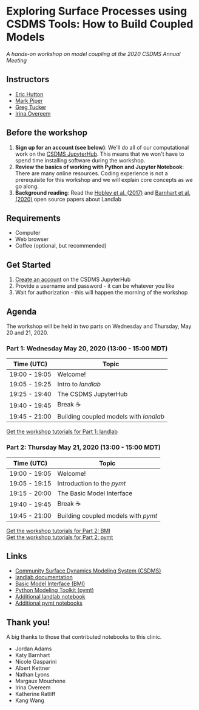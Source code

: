 # Exploring Surface Processes using CSDMS Tools: How to Build Coupled Models

*A hands-on workshop on model coupling at the 2020 CSDMS Annual Meeting*


## Instructors

* [Eric Hutton](https://instaar.colorado.edu/people/eric-hutton/)
* [Mark Piper](https://instaar.colorado.edu/people/mark-piper/)
* [Greg Tucker](https://cires.colorado.edu/council-fellows-research-group/gregory-tucker)
* [Irina Overeem](https://www.colorado.edu/geologicalsciences/irina-overeem)


## Before the workshop

1. **Sign up for an account (see below)**: We'll do all of our
   computational work on the [CSDMS JupyterHub](https://csdms.rc.colorado.edu).
   This means that we won't have to spend time installing software
   during the workshop.
1. **Review the basics of working with Python and Jupyter Notebook**:
   There are many online resources. Coding experience is not a
   prerequisite for this workshop and we will explain core concepts as
   we go along.
1. **Background reading**: Read the
   [Hobley et al. (2017)](https://www.earth-surf-dynam.net/5/21/2017/esurf-5-21-2017.html)
   and [Barnhart et al. (2020)](https://www.earth-surf-dynam-discuss.net/esurf-2020-12/) open source papers about Landlab


## Requirements

* Computer
* Web browser
* Coffee (optional, but recommended)


## Get Started

1. [Create an account](https://csdms.rc.colorado.edu/hub/signup) on the CSDMS JupyterHub
2. Provide a username and password - it can be whatever you like
3. Wait for authorization - this will happen the morning of the workshop


## Agenda

The workshop will be held in two parts on Wednesday and Thursday, May 20 and 21, 2020.


### Part 1: Wednesday May 20, 2020 (13:00 - 15:00 MDT)

| Time (UTC)     | Topic                                  |
| -------------- | -------------------------------------- |
| 19:00 - 19:05  | Welcome!                               |
| 19:05 - 19:25  | Intro to *landlab*                     |
| 19:25 - 19:40  | The CSDMS JupyterHub                   |
| 19:40 - 19:45  | Break ☕                               |
| 19:45 - 21:00  | Building coupled models with *landlab* |

[Get the workshop tutorials for Part 1: landlab](https://csdms.rc.colorado.edu/hub/user-redirect/git-pull?repo=https%3A%2F%2Fgithub.com%2Fcsdms%2Fcsdms-2020&urlpath=tree%2Fcsdms-2020%2Fnotebooks%2Flandlab&branch=master)


### Part 2: Thursday May 21, 2020 (13:00 - 15:00 MDT)

| Time (UTC)     | Topic                                  |
| -------------- | -------------------------------------- |
| 19:00 - 19:05  | Welcome!                               |
| 19:05 - 19:15  | Introduction to the *pymt*             |
| 19:15 - 20:00  | The Basic Model Interface              |
| 19:40 - 19:45  | Break ☕                               |
| 19:45 - 21:00  | Building coupled models with *pymt*    |

[Get the workshop tutorials for Part 2: BMI](https://csdms.rc.colorado.edu/hub/user-redirect/git-pull?repo=https%3A%2F%2Fgithub.com%2Fcsdms%2Fcsdms-2020&urlpath=tree%2Fcsdms-2020%2Fnotebooks%2Fbmi%2Findex.ipynb&branch=master)  
[Get the workshop tutorials for Part 2: pymt](https://csdms.rc.colorado.edu/hub/user-redirect/git-pull?repo=https%3A%2F%2Fgithub.com%2Fcsdms%2Fcsdms-2020&urlpath=tree%2Fcsdms-2020%2Fnotebooks%2Fpymt%2Findex.ipynb&branch=master)


## Links

* [Community Surface Dynamics Modeling System
  (CSDMS)](http://csdms.colorado.edu)
* [landlab documentation](https://landlab.readthedocs.io/)
* [Basic Model Interface (BMI)](http://bmi.readthedocs.io)
* [Python Modeling Toolkit (pymt)](http://pymt.readthedocs.io)
* [Additional landlab notebook](https://csdms.rc.colorado.edu/hub/user-redirect/git-pull?repo=https%3A%2F%2Fgithub.com%2Flandlab%2Flandlab&urlpath=tree%2Flandlab%2Fnotebooks%2Fwelcome.ipynb&branch=master)
* [Additional pymt notebooks](https://csdms.rc.colorado.edu/hub/user-redirect/git-pull?repo=https%3A%2F%2Fgithub.com%2Fcsdms%2Fpymt&urlpath=tree%2Fpymt%2Fnotebooks%2Fwelcome.ipynb&branch=master)


## Thank you!

A big thanks to those that contributed notebooks to this clinic.

*  Jordan Adams
*  Katy Barnhart
*  Nicole Gasparini
*  Albert Kettner
*  Nathan Lyons
*  Margaux Mouchene
*  Irina Overeem
*  Katherine Ratliff
*  Kang Wang
